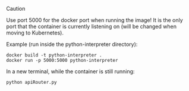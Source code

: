 > [!CAUTION]
> Use port 5000 for the docker port when running the image!
> It is the only port that the container is currently listening on (will be changed when moving to Kubernetes).

Example (run inside the python-interpreter directory):
```
docker build -t python-interpreter .
docker run -p 5000:5000 python-interpreter
```
In a new terminal, while the container is still running:
```
python apiRouter.py
```
